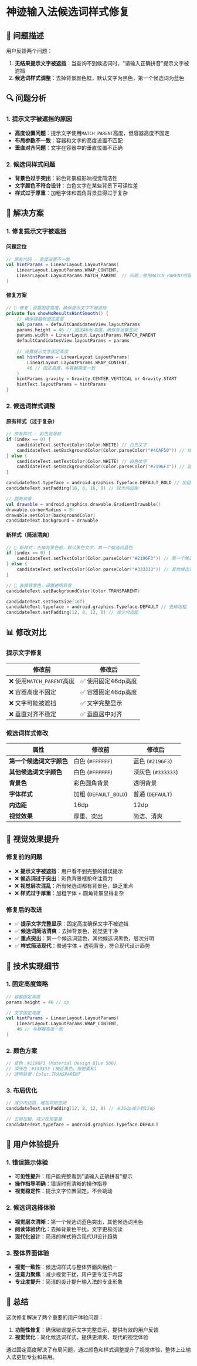 # 神迹输入法候选词样式修复

## 🎯 问题描述

用户反馈两个问题：
1. **无结果提示文字被遮挡**：当查询不到候选词时，"请输入正确拼音"提示文字被遮挡
2. **候选词样式调整**：去掉背景颜色框，默认文字为黑色，第一个候选词为蓝色

## 🔍 问题分析

### 1. 提示文字被遮挡的原因
- **高度设置问题**：提示文字使用`MATCH_PARENT`高度，但容器高度不固定
- **布局参数不一致**：容器和文字的高度设置不匹配
- **垂直对齐问题**：文字在容器中的垂直位置不正确

### 2. 候选词样式问题
- **背景色过于突出**：彩色背景框影响视觉简洁性
- **文字颜色不符合设计**：白色文字在某些背景下可读性差
- **样式过于厚重**：加粗字体和圆角背景显得过于复杂

## 🔧 解决方案

### 1. 修复提示文字被遮挡

#### 问题定位
```kotlin
// 原有代码 - 高度设置不一致
val hintParams = LinearLayout.LayoutParams(
    LinearLayout.LayoutParams.WRAP_CONTENT,
    LinearLayout.LayoutParams.MATCH_PARENT  // 问题：使用MATCH_PARENT但容器高度不固定
)
```

#### 修复方案
```kotlin
// 🔧 修复：设置固定高度，确保提示文字不被遮挡
private fun showNoResultsHintSmooth() {
    // 确保容器有固定高度
    val params = defaultCandidatesView.layoutParams
    params.height = 46 // 固定46dp高度，确保有足够空间
    params.width = LinearLayout.LayoutParams.MATCH_PARENT
    defaultCandidatesView.layoutParams = params
    
    // 设置提示文字固定高度
    val hintParams = LinearLayout.LayoutParams(
        LinearLayout.LayoutParams.WRAP_CONTENT,
        46 // 固定高度，与容器高度一致
    )
    hintParams.gravity = Gravity.CENTER_VERTICAL or Gravity.START
    hintText.layoutParams = hintParams
}
```

### 2. 候选词样式调整

#### 原有样式（过于复杂）
```kotlin
// 原有样式 - 彩色背景框
if (index == 0) {
    candidateText.setTextColor(Color.WHITE) // 白色文字
    candidateText.setBackgroundColor(Color.parseColor("#4CAF50")) // 绿色背景
} else {
    candidateText.setTextColor(Color.WHITE) // 白色文字
    candidateText.setBackgroundColor(Color.parseColor("#2196F3")) // 蓝色背景
}

candidateText.typeface = android.graphics.Typeface.DEFAULT_BOLD // 加粗
candidateText.setPadding(16, 8, 16, 8) // 较大内边距

// 圆角背景
val drawable = android.graphics.drawable.GradientDrawable()
drawable.cornerRadius = 8f
drawable.setColor(backgroundColor)
candidateText.background = drawable
```

#### 新样式（简洁清爽）
```kotlin
// 🎯 新样式：去掉背景色框，默认黑色文字，第一个候选词蓝色
if (index == 0) {
    candidateText.setTextColor(Color.parseColor("#2196F3")) // 第一个候选词蓝色
} else {
    candidateText.setTextColor(Color.parseColor("#333333")) // 其他候选词深灰色（接近黑色）
}

// 🎯 去掉背景色，设置透明背景
candidateText.setBackgroundColor(Color.TRANSPARENT)

candidateText.setTextSize(16f)
candidateText.typeface = android.graphics.Typeface.DEFAULT // 去掉加粗
candidateText.setPadding(12, 8, 12, 8) // 减少内边距
```

## 📊 修改对比

### 提示文字修复

| 修改前 | 修改后 |
|--------|--------|
| ❌ 使用`MATCH_PARENT`高度 | ✅ 使用固定46dp高度 |
| ❌ 容器高度不固定 | ✅ 容器固定46dp高度 |
| ❌ 文字可能被遮挡 | ✅ 文字完整显示 |
| ❌ 垂直对齐不稳定 | ✅ 垂直居中对齐 |

### 候选词样式修改

| 属性 | 修改前 | 修改后 |
|------|--------|--------|
| **第一个候选词文字颜色** | 白色 (`#FFFFFF`) | 蓝色 (`#2196F3`) |
| **其他候选词文字颜色** | 白色 (`#FFFFFF`) | 深灰色 (`#333333`) |
| **背景色** | 彩色圆角背景 | 透明背景 |
| **字体样式** | 加粗 (`DEFAULT_BOLD`) | 普通 (`DEFAULT`) |
| **内边距** | 16dp | 12dp |
| **视觉效果** | 厚重、突出 | 简洁、清爽 |

## 🎨 视觉效果提升

### 修复前的问题
- ❌ **提示文字被遮挡**：用户看不到完整的错误提示
- ❌ **候选词过于突出**：彩色背景框抢夺注意力
- ❌ **视觉层次混乱**：所有候选词都有背景色，缺乏重点
- ❌ **样式过于厚重**：加粗字体 + 圆角背景显得复杂

### 修复后的改进
- ✅ **提示文字完整显示**：固定高度确保文字不被遮挡
- ✅ **候选词简洁清爽**：去掉背景色，视觉更干净
- ✅ **重点突出**：第一个候选词蓝色，其他候选词黑色，层次分明
- ✅ **样式简洁现代**：普通字体 + 透明背景，符合现代设计趋势

## 🔧 技术实现细节

### 1. 固定高度策略
```kotlin
// 容器固定高度
params.height = 46 // dp

// 文字固定高度
val hintParams = LinearLayout.LayoutParams(
    LinearLayout.LayoutParams.WRAP_CONTENT,
    46 // 与容器高度一致
)
```

### 2. 颜色方案
```kotlin
// 蓝色：#2196F3 (Material Design Blue 500)
// 深灰色：#333333 (接近黑色，但更柔和)
// 透明背景：Color.TRANSPARENT
```

### 3. 布局优化
```kotlin
// 减少内边距，增加可用空间
candidateText.setPadding(12, 8, 12, 8) // 从16dp减少到12dp

// 去掉加粗，减少视觉重量
candidateText.typeface = android.graphics.Typeface.DEFAULT
```

## 🎯 用户体验提升

### 1. 错误提示体验
- **可见性提升**：用户能完整看到"请输入正确拼音"提示
- **操作指导明确**：错误时有清晰的操作指导
- **视觉稳定性**：提示文字位置固定，不会跳动

### 2. 候选词选择体验
- **视觉层次清晰**：第一个候选词蓝色突出，其他候选词黑色
- **阅读体验优化**：去掉背景色干扰，文字更易阅读
- **现代化设计**：简洁的样式符合现代UI设计趋势

### 3. 整体界面体验
- **视觉一致性**：候选词样式与整体界面风格统一
- **注意力聚焦**：减少视觉干扰，用户更专注于内容
- **专业度提升**：简洁的设计提升输入法的专业形象

## 📝 总结

这次修复解决了两个重要的用户体验问题：

1. **功能性修复**：确保错误提示文字完整显示，提供有效的用户反馈
2. **视觉优化**：简化候选词样式，提供更清爽、现代的视觉体验

通过固定高度解决了布局问题，通过颜色和样式调整提升了视觉体验，整体上让输入法更加专业和易用。 